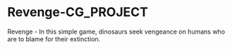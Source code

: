 # Revenge-CG_PROJECT
Revenge - In this simple game, dinosaurs seek vengeance on humans who are to blame for their extinction. 
